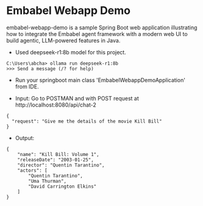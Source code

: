 # Embabel Webapp Demo
embabel-webapp-demo is a sample Spring Boot web application illustrating how to 
integrate the Embabel agent framework with a modern web UI to build agentic, 
LLM-powered features in Java.

- Used deepseek-r1:8b model for this project.
```
C:\Users\abcha> ollama run deepseek-r1:8b
>>> Send a message (/? for help)
```

- Run your springboot main class 'EmbabelWebappDemoApplication' from IDE.

- Input: Go to POSTMAN and with POST request at http://localhost:8080/api/chat-2
```
{
  "request": "Give me the details of the movie Kill Bill"
}
```

- Output:
```
{
    "name": "Kill Bill: Volume 1",
    "releaseDate": "2003-01-25",
    "director": "Quentin Tarantino",
    "actors": [
        "Quentin Tarantino",
        "Uma Thurman",
        "David Carrington Elkins"
    ]
}
```